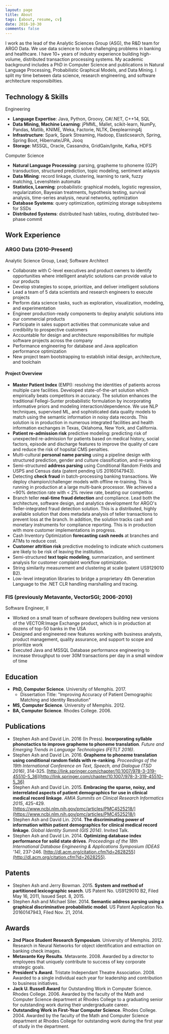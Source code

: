 ```yaml
---
layout: page
title: About
tags: [about, resume, cv]
date: 2016-10-30
comments: false
---
```


I work as the lead of the Analytic Sciences Group (ASG), the R&D team for ARGO Data. We use data science to solve challenging problems in banking and healthcare. I have 10+ years of industry experience building high-volume, distributed transaction processing systems. My academic background includes a PhD in Computer Science and publications in Natural Language Processing, Probabilistic Graphical Models, and Data Mining. I split my time between data science, research engineering, and software architecture responsibilties.

## Technology & Skills

Engineering

* **Language Expertise**: Java, Python, Groovy, C#/.NET, C++14, SQL
* **Data Mining, Machine Learning**: jPMML, Mallet, scikit-learn, NumPy, Pandas, Matlib, KNIME, Weka, Factorie, NLTK, Deeplearning4j
* **Infrastructure**: Spark, Spark Streaming, Hadoop, Elasticsearch, Spring, Spring Boot, Hibernate/JPA, Jooq
* **Storage**: MSSQL, Oracle, Cassandra, GridGain/Ignite, Kafka, HDFS

Computer Science

* **Natural Language Processing**: parsing, grapheme to phoneme (G2P) transduction, structured prediction, topic modeling, sentiment anlaysis
* **Data Mining**: record linkage, clustering, learning to rank, fuzzy matching, Levenshtein automata
* **Statistics, Learning**: probabilistic graphical models, logistic regression, regularization, Bayesian treatments, hypothesis testing, survival analysis, time-series analysis, neural networks, optimization
* **Database Systems**: query optimization, optimizing storage subsystems for SSDs
* **Distributed Systems**: distributed hash tables, routing, distributed two-phase commit

## Work Experience

### ARGO Data (2010-Present)

Analytic Science Group, Lead; Software Architect

* Collaborate with C-level executives and product owners to identify opportunities where intelligent analytic solutions can provide value to our products
* Develop strategies to scope, prioritize, and deliver intelligent solutions
* Lead a team of 5 data scientists and research engineers to execute projects
* Perform data science tasks, such as exploration, visualization, modeling, and experimentation
* Engineer production-ready components to deploy analytic solutions into our commercial products
* Participate in sales support activities that communicate value and credibility to prospective customers
* Accountable for design and architecture responsibilities for multiple software projects across the company
* Performance engineering for database and Java application performance optimization
* New project team bootstrapping to establish initial design, architecture, and toolchain

#### Project Overview

* **Master Patient Index** (EMPI): resolving the identities of patients across multiple care facilities. Developed state-of-the-art solution which empirically beats competitors in accuracy. The solution enhances the traditional Fellegi-Sunter probabilistic formulation by incorporating informative priors and modeling interaction/dependence. We use NLP techniques, supervised ML, and sophisticated data quality models to match using the semantic information in noisy data records. This solution is in production in numerous integrated facilities and health information exchanges in Texas, Oklahoma, New York, and California.
* **Patient re-admission risk** predictive modeling: predicting risk of unexpected re-admission for patients based on medical history, social factors, episode and discharge features to improve the quality of care and reduce the risk of hopsital CMS penalties.
* Multi-cultural **personal name parsing** using a pipeline design with structured prediction, gender and culture classification, and re-ranking
* Semi-structured **address parsing** using Conditional Random Fields and USPS and Census data (patent pending US 20160147943).
* Detecting **check fraud** in batch-processing banking transactions. We deploy champion/challenger models with offline re-training. This is running in production at a large multi-bank processor. We achieved a ~90% detection rate with < 2% review rate, beating our competitor.
* Branch teller **real-time fraud detection** and compliance. Lead both the architecture, software design, and analytics development for ARGO's Teller-integrated fraud detection solution. This is a distributed, highly available solution that does metadata analysis of teller transactions to prevent loss at the branch. In addition, the solution tracks cash and monetary instruments for compliance reporting. This is in production with more customer implementations in progress.
* Cash Inventory Optimization **forecasting cash needs** at branches and ATMs to reduce cost.
* **Customer attrition risk** predictive modeling to indicate which customers are likely to be risk of leaving the institution.
* Semi-structured **text topic modeling**, summarization, and sentiment analysis for customer complaint workflow optimization.
* String similarity measurement and clustering at scale (patent US9129010 B2).
* Low-level integration libraries to bridge a proprietary 4th Generation Language to the .NET CLR handling marshalling and tracing.

### FIS (previously Metavante, VectorSGI; 2006-2010)

Software Engineer, II

* Worked on a small team of software developers building new versions of the VECTOR:Image Exchange product, which is in production at dozens of top-50 banks in the USA
* Designed and engineered new features working with business analysts, product management, quality assurance, and support to scope and prioritize work 
* Executed Java and MSSQL Database performance engineering to increase throughput to over 30M transactions per day in a small window of time

## Education

* **PhD, Computer Science**. University of Memphis. 2017.
  * Dissertation Title: "Improving Accuracy of Patient Demographic Matching and Identity Resolution"
* **MS, Computer Science**. University of Memphis. 2012.
* **BA, Computer Science**. Rhodes College. 2006.

## Publications

* Stephen Ash and David Lin. 2016 (In Press). **Incorporating syllable phonotactics to improve grapheme to phoneme translation**. _Future and Emerging Trends in Language Technologies (FETLT 2016)_.
* Stephen Ash and David Lin. 2016. **Grapheme to phoneme translation using conditional random fields with re-ranking**. _Proceedings of the 19th International Conference on Text, Speech, and Dialogue (TSD 2016)_, 314-325. [http://link.springer.com/chapter/10.1007/978-3-319-45510-5_36](http://link.springer.com/chapter/10.1007/978-3-319-45510-5_36)
* Stephen Ash and David Lin. 2015. **Embracing the sparse, noisy, and interrelated aspects of patient demographics for use in clinical medical record linkage**.  _AMIA Summits on Clinical Research Informatics 2015_, 425-429. [https://www.ncbi.nlm.nih.gov/pmc/articles/PMC4525218/](https://www.ncbi.nlm.nih.gov/pmc/articles/PMC4525218/)
* Stephen Ash and David Lin. 2014. **The discriminating power of information within patient demographics for clinical medical record linkage**. _Global Identity Summit (GIS 2014)_. Invited Talk.
* Stephen Ash and David Lin. 2014. **Optimizing database index performance for solid state drives**. _Proceedings of the 18th International Database Engineering & Applications Symposium (IDEAS '14)_, 237-246. [http://dl.acm.org/citation.cfm?id=2628255](http://dl.acm.org/citation.cfm?id=2628255).

## Patents

* Stephen Ash and Jerry Bowman. 2015. **System and method of partitioned lexicographic search**. US Patent No. US9129010 B2, Filed May 16, 2011, Issued Sept. 8, 2015.
* Stephen Ash and Michael Siler. 2014. **Semantic address parsing using a graphical discriminative probabilistic model**. US Patent Application No. 20160147943, Filed Nov. 21, 2014.


## Awards

* **2nd Place Student Research Symposium**. University of Memphis. 2012. Research in Neural Networks for object identification and extraction on banking check images.
* **Metavante Key Results**. Metavante. 2008. Awarded by a director to employees that uniquely contribute to success of key corporate strategic goals.
* **President's Award**. Tristate Independant Theatre Association. 2008. Awarded to a single individual each year for leadership and contribution to business initiatives.
* **Jack U. Russell Award** for Outstanding Work in Computer Science. Rhodes College. 2006. Awarded by the faculty of the Math and Computer Science department at Rhodes College to a graduating senior for outstanding work during their undergraduate career.
* **Outstanding Work in First-Year Computer Science**. Rhodes College. 2004. Awarded by the faculty of the Math and Computer Science department at Rhodes College for outstanding work during the first year of study in the department.
